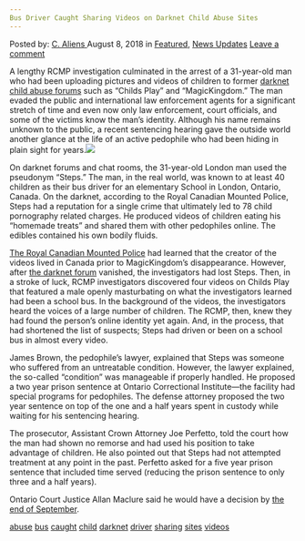 ```yaml
---
Bus Driver Caught Sharing Videos on Darknet Child Abuse Sites
---
```

<article class="post-listing post-26512 post type-post status-publish format-standard has-post-thumbnail hentry 
 tag-abuse tag-bus tag-caught tag-child tag-darknet tag-driver tag-sharing tag-sites tag-videos">
<div class="post-inner">
<span>Posted by: <a href="https://www.deepdotweb.com/author/caliens/" title="">C. Aliens </a></span>
<span>August 8, 2018</span>
<span>in <a href="https://www.deepdotweb.com/category/deepdot-news/" rel="category tag">Featured</a>, <a href="https://www.deepdotweb.com/category/news-updates/" rel="category tag">News Updates</a></span>
<span><a href="https://www.deepdotweb.com/2018/08/08/bus-driver-caught-sharing-videos-on-darknet-child-abuse-sites/#respond">Leave a comment</a></span>


<p>A lengthy RCMP investigation culminated in the arrest of a 31-year-old man who had been uploading pictures and videos of children to former <a href="https://www.deepdotweb.com/tag/forum/">darknet child abuse forums</a> such as “Childs Play” and “MagicKingdom.” The man evaded the public and international law enforcement agents for a significant stretch of time and even now only law enforcement, court officials, and some of the victims know the man&#8217;s identity. Although his name remains unknown to the public, a recent sentencing hearing gave the outside world another glance at the life of an active pedophile who had been hiding in plain sight for years.<img class="wp-image-26517 aligncenter" src="/imgs/2018/08/word-image-19.jpeg" srcset="/imgs/2018/08/word-image-19.jpeg 660w, /imgs/2018/08/word-image-19-300x154.jpeg 300w" sizes="(max-width: 660px) 100vw, 660px" /></p>
<p>On darknet forums and chat rooms, the 31-year-old London man used the pseudonym “Steps.&#8221; The man, in the real world, was known to at least 40 children as their bus driver for an elementary School in London, Ontario, Canada. On the darknet, according to the Royal Canadian Mounted Police, Steps had a reputation for a single crime that ultimately led to 78 child pornography related charges. He produced videos of children eating his “homemade treats” and shared them with other pedophiles online. The edibles contained his own bodily fluids.</p>
<p><a href="https://www.deepdotweb.com/tag/rcmp/">The Royal Canadian Mounted Police</a> had learned that the creator of the videos lived in Canada prior to MagicKingdom’s disappearance. However, after <a href="https://www.deepdotweb.com/marketplace-directory/categories/discussion-forums">the darknet forum</a> vanished, the investigators had lost Steps. Then, in a stroke of luck, RCMP investigators discovered four videos on Childs Play that featured a male openly masturbating on what the investigators learned had been a school bus. In the background of the videos, the investigators heard the voices of a large number of children. The RCMP, then, knew they had found the person’s online identity yet again. And, in the process, that had shortened the list of suspects; Steps had driven or been on a school bus in almost every video.</p>
<p>James Brown, the pedophile&#8217;s lawyer, explained that Steps was someone who suffered from an untreatable condition. However, the lawyer explained, the so-called “condition” was manageable if properly handled. He proposed a two year prison sentence at Ontario Correctional Institute—the facility had special programs for pedophiles. The defense attorney proposed the two year sentence on top of the one and a half years spent in custody while waiting for his sentencing hearing.</p>
<p>The prosecutor, Assistant Crown Attorney Joe Perfetto, told the court how the man had shown no remorse and had used his position to take advantage of children. He also pointed out that Steps had not attempted treatment at any point in the past. Perfetto asked for a five year prison sentence that included time served (reducing the prison sentence to only three and a half years).</p>
<p>Ontario Court Justice Allan Maclure said he would have a decision by <a href="https://lfpress.com/news/local-news/pedaphile-bus-driver-took-job-to-access-kids-crown">the end of September</a>.</p>
</div>
<a href="https://www.deepdotweb.com/tag/abuse/" rel="tag">abuse</a> <a href="https://www.deepdotweb.com/tag/bus/" rel="tag">bus</a> <a href="https://www.deepdotweb.com/tag/caught/" rel="tag">caught</a> <a href="https://www.deepdotweb.com/tag/child/" rel="tag">child</a> <a href="https://www.deepdotweb.com/tag/darknet/" rel="tag">darknet</a> <a href="https://www.deepdotweb.com/tag/driver/" rel="tag">driver</a> <a href="https://www.deepdotweb.com/tag/sharing/" rel="tag">sharing</a> <a href="https://www.deepdotweb.com/tag/sites/" rel="tag">sites</a> <a href="https://www.deepdotweb.com/tag/videos/" rel="tag">videos</a></span> <span style="display:none" class="updated">2018-08-08<a href="https://www.deepdotweb.com/author/caliens/" title="Posts by C. Aliens" rel="author">C. Aliens</a></strong></div>
</div>
</article>

